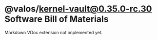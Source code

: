 # @valos/kernel-vault@0.35.0-rc.30 Software Bill of Materials

Markdown VDoc extension not implemented yet.
